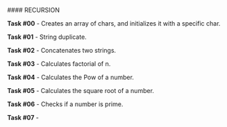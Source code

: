 #### RECURSION

**Task #00** - Creates an array of chars, and initializes it with a specific char.

**Task #01** - String duplicate.

**Task #02** - Concatenates two strings.

**Task #03** - Calculates factorial of n.

**Task #04** - Calculates the Pow of a number.

**Task #05** - Calculates the square root of a number.

**Task #06** - Checks if a number is prime.

**Task #07** - 
